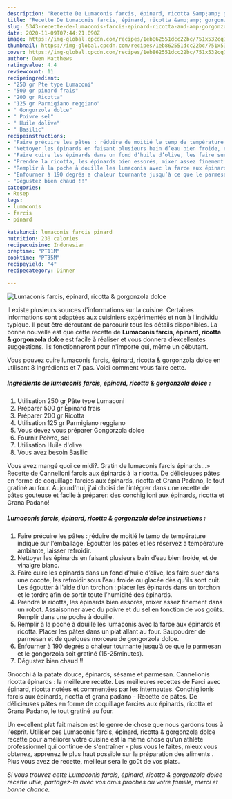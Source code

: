 ```yaml
---
description: "Recette De Lumaconis farcis, épinard, ricotta &amp;amp; gorgonzola dolce"
title: "Recette De Lumaconis farcis, épinard, ricotta &amp;amp; gorgonzola dolce"
slug: 5343-recette-de-lumaconis-farcis-epinard-ricotta-and-amp-gorgonzola-dolce
date: 2020-11-09T07:44:21.090Z
image: https://img-global.cpcdn.com/recipes/1eb862551dcc22bc/751x532cq70/lumaconis-farcis-epinard-ricotta-gorgonzola-dolce-photo-principale-de-la-recette.jpg
thumbnail: https://img-global.cpcdn.com/recipes/1eb862551dcc22bc/751x532cq70/lumaconis-farcis-epinard-ricotta-gorgonzola-dolce-photo-principale-de-la-recette.jpg
cover: https://img-global.cpcdn.com/recipes/1eb862551dcc22bc/751x532cq70/lumaconis-farcis-epinard-ricotta-gorgonzola-dolce-photo-principale-de-la-recette.jpg
author: Owen Matthews
ratingvalue: 4.4
reviewcount: 11
recipeingredient:
- "250 gr Pte type Lumaconi"
- "500 gr pinard frais"
- "200 gr Ricotta"
- "125 gr Parmigiano reggiano"
- " Gongorzola dolce"
- " Poivre sel"
- " Huile dolive"
- " Basilic"
recipeinstructions:
- "Faire précuire les pâtes : réduire de moitié le temp de température indiqué sur l’emballage. Égoutter les pâtes et les réservez à température ambiante, laisser refroidir."
- "Nettoyer les épinards en faisant plusieurs bain d’eau bien froide, et de vinaigre blanc."
- "Faire cuire les épinards dans un fond d’huile d’olive, les faire suer dans une cocote, les refroidir sous l’eau froide ou glacée dès qu’ils sont cuit. Les égoutter à l’aide d’un torchon : placer les épinards dans un torchon et le tordre afin de sortir toute l’humidité des épinards."
- "Prendre la ricotta, les épinards bien essorés, mixer assez finement dans un robot. Assaisonner avec du poivre et du sel en fonction de vos goûts. Remplir dans une poche à douille."
- "Remplir à la poche à douille les lumaconis avec la farce aux épinards et ricotta. Placer les pâtes dans un plat allant au four. Saupoudrer de parmesan et de quelques morceau de gongorzola dolce."
- "Enfourner à 190 degrés a chaleur tournante jusqu’à ce que le parmesan et le gongorzola soit gratiné (15-25minutes)."
- "Dégustez bien chaud !!"
categories:
- Resep
tags:
- lumaconis
- farcis
- pinard

katakunci: lumaconis farcis pinard 
nutrition: 230 calories
recipecuisine: Indonesian
preptime: "PT11M"
cooktime: "PT35M"
recipeyield: "4"
recipecategory: Dinner

---
```



![Lumaconis farcis, épinard, ricotta &amp; gorgonzola dolce](https://img-global.cpcdn.com/recipes/1eb862551dcc22bc/751x532cq70/lumaconis-farcis-epinard-ricotta-gorgonzola-dolce-photo-principale-de-la-recette.jpg)

Il existe plusieurs sources d'informations sur la cuisine. Certaines informations sont adaptées aux cuisiniers expérimentés et non à l'individu typique. Il peut être déroutant de parcourir tous les détails disponibles. La bonne nouvelle est que cette recette de <strong> Lumaconis farcis, épinard, ricotta &amp; gorgonzola dolce </strong> est facile à réaliser et vous donnera d’excellentes suggestions. Ils fonctionneront pour n'importe qui, même un débutant.

<!--inarticleads1-->

Vous pouvez cuire lumaconis farcis, épinard, ricotta &amp; gorgonzola dolce en utilisant 8 Ingrédients et 7 pas. Voici comment vous faire cette.

##### Ingrédients de lumaconis farcis, épinard, ricotta &amp; gorgonzola dolce :

1. Utilisation 250 gr Pâte type Lumaconi
1. Préparer 500 gr Épinard frais
1. Préparer 200 gr Ricotta
1. Utilisation 125 gr Parmigiano reggiano
1. Vous devez vous préparer  Gongorzola dolce
1. Fournir  Poivre, sel
1. Utilisation  Huile d&#39;olive
1. Vous avez besoin  Basilic


Vous avez mangé quoi ce midi?. Gratin de lumaconis farcis épinards…» Recette de Cannelloni farcis aux épinards à la ricotta. De délicieuses pâtes en forme de coquillage farcies aux épinards, ricotta et Grana Padano, le tout gratiné au four. Aujourd&#39;hui, j&#39;ai choisi de l&#39;intégrer dans une recette de pâtes gouteuse et facile à préparer: des conchiglioni aux épinards, ricotta et Grana Padano! 

<!--inarticleads2-->

##### Lumaconis farcis, épinard, ricotta &amp; gorgonzola dolce instructions :

1. Faire précuire les pâtes : réduire de moitié le temp de température indiqué sur l’emballage. Égoutter les pâtes et les réservez à température ambiante, laisser refroidir.
1. Nettoyer les épinards en faisant plusieurs bain d’eau bien froide, et de vinaigre blanc.
1. Faire cuire les épinards dans un fond d’huile d’olive, les faire suer dans une cocote, les refroidir sous l’eau froide ou glacée dès qu’ils sont cuit. Les égoutter à l’aide d’un torchon : placer les épinards dans un torchon et le tordre afin de sortir toute l’humidité des épinards.
1. Prendre la ricotta, les épinards bien essorés, mixer assez finement dans un robot. Assaisonner avec du poivre et du sel en fonction de vos goûts. Remplir dans une poche à douille.
1. Remplir à la poche à douille les lumaconis avec la farce aux épinards et ricotta. Placer les pâtes dans un plat allant au four. Saupoudrer de parmesan et de quelques morceau de gongorzola dolce.
1. Enfourner à 190 degrés a chaleur tournante jusqu’à ce que le parmesan et le gongorzola soit gratiné (15-25minutes).
1. Dégustez bien chaud !!


Gnocchi à la patate douce, épinards, sésame et parmesan. Cannellonis ricotta épinards : la meilleure recette. Les meilleures recettes de Farci avec épinard, ricotta notées et commentées par les internautes. Conchiglionis farcis aux épinards, ricotta et grana padano - Recette de pâtes. De délicieuses pâtes en forme de coquillage farcies aux épinards, ricotta et Grana Padano, le tout gratiné au four. 

<!--inarticleads1-->

<p>
Un excellent plat fait maison est le genre de chose que nous gardons tous à l'esprit. Utiliser ces Lumaconis farcis, épinard, ricotta &amp; gorgonzola dolce recette pour améliorer votre cuisine est la même chose qu'un athlète professionnel qui continue de s'entraîner - plus vous le faites, mieux vous obtenez, apprenez le plus haut possible sur la préparation des aliments . Plus vous avez de recette, meilleur sera le goût de vos plats.
</p>

<p>
<i>Si vous trouvez cette Lumaconis farcis, épinard, ricotta &amp; gorgonzola dolce recette utile, partagez-la avec vos amis proches ou votre famille, merci et bonne chance.</i>
</p>
